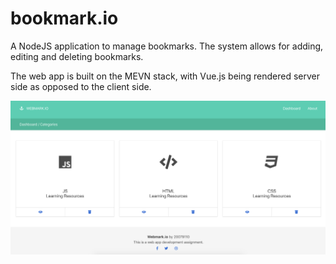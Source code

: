 # bookmark.io
A NodeJS application to manage bookmarks. The system allows for adding, editing and deleting bookmarks. 

The web app is built on the MEVN stack, with Vue.js being rendered server side as opposed to the client side.

![](/bookmark.png)
